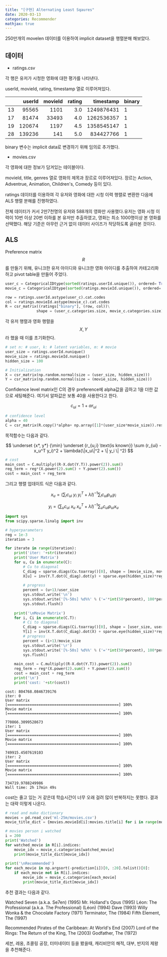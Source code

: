 ```yaml
---
title: "[구현] Alternating Least Sqaures"
date: 2020-03-13
categories: Recommender
mathjax: true
---
```




250만개의 movelen 데이터를 이용하여 implicit dataset을 행렬분해 해보았다. 



## 데이터

- ratings.csv

각 행은 유저가 시청한 영화에 대한 평가를 나타낸다. 

userId, movieId, rating, timestamp 열로 이루어져있다. 

|      | userId | movieId | rating |  timestamp | binary |
| :--- | -----: | ------: | -----: | ---------: | ------ |
| 13   |  95565 |    1101 |    3.0 | 1249876431 | 1      |
| 17   |  81474 |   33493 |    4.0 | 1262536357 | 1      |
| 19   | 120674 |    1197 |    4.5 | 1358545147 | 1      |
| 28   | 139236 |     141 |    5.0 |  834427766 | 1      |

binary 변수는 implicit data로 변경하기 위해 임의로 추가했다.



- movies.csv

각 영화에 대한 정보가 담겨있는 테이블이다. 

movieId, title, genres 열로 영화의 제목과 장르로 이루어져있다. 장르는 Action, Adventrue, Animation, Children's, Comedy 등이 있다.



ratings 데이터를 이용하여 각 유저와 영화에 대한 시청 이력 행렬로 변환한 다음에 ALS 행렬 분해를 진행하였다.

전체 데이터가 커서 2만7천명의 유저와 588개의 영화만 사용했다.유저는 영화 시청 이력이 10번 이상 20번 이하를 본 유저만 추출하였고, 영화는 최소 1000명이상 본 영화를 선택했다. 해당 기준은 아무런 근거 없이 데이터 사이즈가 적당하도록 골라본 것이다.



## ALS

Preference matrix $$R$$를 만들기 위해, 유니크한 유저 아이디와 유니크한 영화 아이디를 추출하여 카테고리화하고 pivot table을 만들어 주었다.

```python
user_c = CategoricalIDtype(sorted(ratings.userId.unique()), ordered= True)
movie_c = CategoricalIDtype(sorted(ratings.movieId.unique()), ordered= True)

row = ratings.userId.astype(user_c).cat.codes
col = ratings.movieId.astype(movie_c).cat.codes
R = csr_matrix((ratings["binary"], (row, col))\
              shape = (user_c.categories.size, movie_c.categories.size))
```



각 유저 행렬과 영화 행렬을 $$X, Y$$라 했을 때 이를 초기화한다.

```python
# set n: # user, k: # latent variables, m: # movie
user_size = ratings.userId.nunique()
movie_size = ratings.movieId.nunique()
hidden_size = 100

# Initialization
X = csr_matrix(np.random.normal(size = (user_size, hidden_size)))
Y = csr_matrix(np.random.normal(size = (movie_size, hidden_size)))
```



Confidence level matrix인 C의 경우 preference에 alpha값을 곱하고 1을 더한 값으로 세팅해준다. 여기서 알파값은 보통 40을 사용한다고 한다.

$$ c_{ui} = 1+ \alpha r_{ui}$$

```python
# confidence level
alpha = 40
C = csr_matrix(R.copy()*alpha+ np.array([1]*(user_size*movie_size)).reshape((user_size, movie_size)))
```



목적함수는 다음과 같다.

$$ \underset {x*, y*} {\min} \underset {r_{u,i} \text{is known}} \sum (r_{ui} - x_u^T y_i)^2 + \lambda(\|x_u\|^2 + \| y_i \| ^2) $$

```python
# cost
main_cost = C.multiply((R-X.dot(Y.T)).power(2)).sum()
reg_term = reg*(X.power(2).sum() + Y.power(2).sum())
cost = main_cost + reg_term
```



그리고 행렬 업데이트 식은 다음과 같다.

$$ x_u = (\sum_i c_{ui} \ y_i \ y_i^T + \lambda I)^{-1} \sum_i c_{ui} p_{ui} y_i$$

$$ y_i = (\sum_u c_{ui} \ x_u \ x_u^T + \lambda I) ^{-1} \sum_u c_{ui} p_{ui} x_u$$



```python
import sys
from scipy.sparse.linalg import inv

# hyperparameters
reg = 1e-3
iteration = 3

for iterate in range(iteration):
    print('iter: '+str(iterate))
    print('User Matrix')
    for u, Cu in enumerate(C):
        # Cu to diagonal
        C_diag = sparse.diags(Cu.toarray()[0], shape = [movie_size, movie_size])
        X[u] = inv(Y.T.dot(C_diag).dot(y) + sparse.eye(hidden_size)*reg).dot(Y.T).dot(R[u].T).T
        
        # progress
    	percent = (u+1)/user_size
        sys.stdout.write('\n')
        sys.stdout.write('[%-50s] %d%%' % ('='*int(50*percent), 100*percent))
        sys.stdout.flush()
        
    print('\nMovie Matrix')
    for i, Ci in enumerate(C.T):
        # Ci to diagonal
    	C_diag = sparse.diags(Ci.toarray()[0], shape = [user_size, user_size])
        Y[i] = inv(X.T.dot(C_diag).dot(X) + sparse.eye(hidden_size)*reg).dot(X.T).dot(C_diag).dot(R.T[i].T).T
        # progress
        percent = (i+1)/movie_size
        sys.stdout.write('\r')
        sys.stdout.write('[%-50s] %d%%' % ('='*int(50*percent), 100*percent))
        sys.flush()
   
	main_cost = C.multiply((R-X.dot(Y.T)).power(2)).sum()
    reg_term = reg*(X.power(2).sum() + Y.power(2).sum())
    cost = main_cost + reg_term
    print('\n')
    print('cost: '+str(cost))
```



```
cost: 804768.0846739176
iter: 0
User matrix
[==================================================] 100%
Movie matrix
[==================================================] 100%

770866.3099528673
iter: 1
User matrix
[==================================================] 100%
Movie matrix
[==================================================] 100%

749915.4507619103
iter: 2
User matrix
[==================================================] 100%
Movie matrix
[==================================================] 100%

734719.9788249986
Wall time: 2h 17min 49s
```



cost는 줄고 있는 거 같은데 학습시간이 너무 오래 걸려 많이 반복하지는 못했다. 결과는 대략 이렇게 나온다.



```python
# read and make dictionary
movies = pd.read_csv('ml-25m/movies.csv')
movie_title_dict = {movies.movieId[i]:movies.title[i] for i in range(movies.shape[0])}

# movies person i watched
i = 200
print('Watched')
for watched_movie in R[i].indices:
    movie_idx = movie_c.categories[watched_movie]
    print(movie_title_dict[movie_idx])
    
print('\nRecommended')
for each_movie in np.argsort(-prediction[i])[0, :20].tolist()[0]:
    if each_movie not in R[i].indices:
        movie_idx = movie_c.categories[each_movie]
        print(movie_title_dict[movie_idx])
```

추천 결과는 다음과 같다.

Watched
Seven (a.k.a. Se7en) (1995)
Mr. Holland's Opus (1995)
Léon: The Professional (a.k.a. The Professional) (Léon) (1994)
Dave (1993)
Willy Wonka & the Chocolate Factory (1971)
Terminator, The (1984)
Fifth Element, The (1997)

Recommended
Pirates of the Caribbean: At World's End (2007)
Lord of the Rings: The Return of the King, The (2003)
Godfather, The (1972)



세븐, 레옹, 초콜링 공장, 터미네이터 등을 봤을때, 캐리비안의 해적, 대부, 반지의 제왕을 추천해준다.